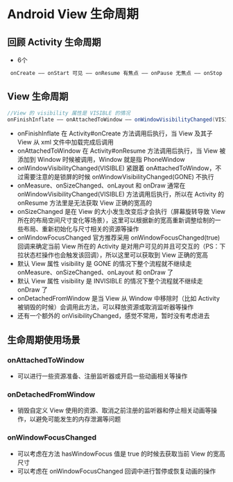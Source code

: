  # Android View 生命周期

 ## 回顾 Activity 生命周期
- 6个
```java
 onCreate —— onStart 可见 —— onResume 有焦点 —— onPause 无焦点 —— onStop 不可见 —— onDestory
```

## View 生命周期

```java
//View 的 visibility 属性是 VISIBLE 的情况
onFinishInflate —— onAttachedToWindow —— onWindowVisibilityChanged(VISIBLE) —— onMeasure —— onSizeChanged —— onLayout —— onDraw —— onWindowFocusChanged(true)  —— onWindowVisibilityChanged(GONE) —— onWindowFocusChanged(false) —— onDetachedFromWindow
```
- onFinishInflate 在 Activity#onCreate 方法调用后执行，当 View 及其子 View 从 xml 文件中加载完成后调用
- onAttachedToWindow 在 Activity#onResume 方法调用后执行，当 View 被添加到 Window 时候被调用，Window 就是指 PhoneWindow
- onWindowVisibilityChanged(VISIBLE) 紧跟着 onAttachedToWindow，不过需要注意的是锁屏的时候 onWindowVisibilityChanged(GONE) 不执行
- onMeasure、onSizeChanged、onLayout 和 onDraw 通常在 onWindowVisibilityChanged(VISIBLE) 方法调用后执行，所以在 Activity 的 onResume 方法里是无法获取 View 正确的宽高的
- onSizeChanged 是在 View 的大小发生改变后才会执行（屏幕旋转导致 View 所在的布局空间尺寸变化等场景），这里可以根据新的宽高重新调整绘制的一些布局、重新初始化与尺寸相关的资源等操作
- onWindowFocusChanged 官方推荐采用 onWindowFocusChanged(true) 回调来确定当前 View 所在的 Activity 是对用户可见的并且可交互的（PS：下拉状态栏操作也会触发该回调），所以这里可以获取到 View 正确的宽高
- 默认 View 属性 visibility 是 GONE 的情况下整个流程就不继续走 onMeasure、onSizeChanged、onLayout 和 onDraw 了
- 默认 View 属性 visibility 是 INVISIBLE 的情况下整个流程就不继续走 onDraw 了
- onDetachedFromWindow 是当 View 从 Window 中移除时（比如 Activity 被销毁的时候）会调用此方法，可以释放资源或取消监听器等操作
- 还有一个额外的 onVisibilityChanged，感觉不常用，暂时没有考虑进去


## 生命周期使用场景

### onAttachedToWindow
- 可以进行一些资源准备、注册监听器或开启一些动画相关等操作
 
### onDetachedFromWindow
- 销毁自定义 View 使用的资源、取消之前注册的监听器和停止相关动画等操作，以避免可能发生的内存泄漏等问题

### onWindowFocusChanged
- 可以考虑在方法 hasWindowFocus 值是 true 的时候去获取当前 View 的宽高尺寸
- 可以考虑在 onWindowFocusChanged 回调中进行暂停或恢复动画的操作



 
 